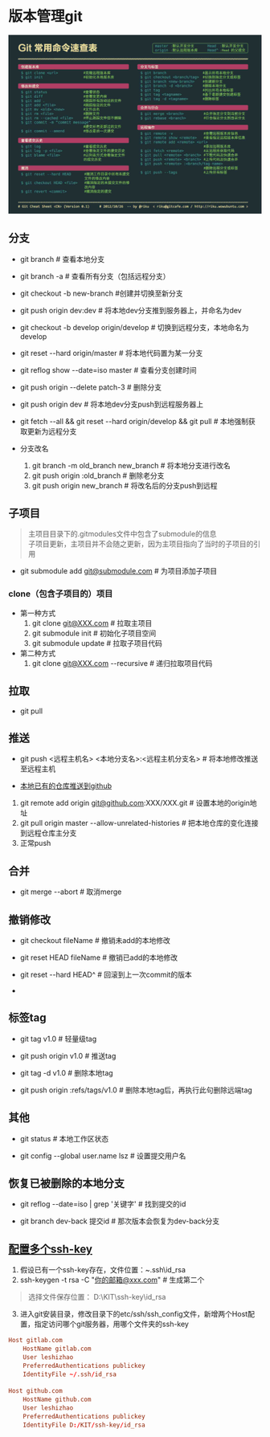 # 版本管理git
![git](./img/git.png)
## 分支
- git branch # 查看本地分支

- git branch -a # 查看所有分支（包括远程分支）

- git checkout -b new-branch #创建并切换至新分支

- git push origin dev:dev # 将本地dev分支推到服务器上，并命名为dev

- git checkout -b develop origin/develop # 切换到远程分支，本地命名为develop

- git reset --hard origin/master # 将本地代码置为某一分支

- git reflog show --date=iso master # 查看分支创建时间

- git push origin --delete patch-3 # 删除分支

- git push origin dev # 将本地dev分支push到远程服务器上

- git fetch --all && git reset --hard origin/develop && git pull # 本地强制获取更新为远程分支

- 分支改名
  1. git branch -m old_branch new_branch # 将本地分支进行改名
  2. git push origin :old_branch # 删除老分支
  3. git push origin new_branch # 将改名后的分支push到远程

## 子项目
> 主项目目录下的.gitmodules文件中包含了submodule的信息  
子项目更新，主项目并不会随之更新，因为主项目指向了当时的子项目的引用

- git submodule add git@submodule.com # 为项目添加子项目

### clone（包含子项目的）项目
- 第一种方式
    1. git clone git@XXX.com # 拉取主项目
    2. git submodule init # 初始化子项目空间
    3. git submodule update # 拉取子项目代码
- 第二种方式
    1. git clone git@XXX.com --recursive # 递归拉取项目代码

## 拉取

- git pull

## 推送
- git push <远程主机名> <本地分支名>:<远程主机分支名> # 将本地修改推送至远程主机

- [本地已有的仓库推送到github](https://sword.studio/142.html)
 1. git remote add origin git@github.com:XXX/XXX.git # 设置本地的origin地址
 2. git pull origin master --allow-unrelated-histories # 把本地仓库的变化连接到远程仓库主分支
 3. 正常push

## 合并
- git merge --abort # 取消merge

## 撤销修改
- git checkout fileName # 撤销未add的本地修改

- git reset HEAD fileName # 撤销已add的本地修改

- git reset --hard HEAD^ # 回滚到上一次commit的版本

- 

## 标签tag

- git tag v1.0 # 轻量级tag

- git push origin v1.0 # 推送tag

- git tag -d v1.0 # 删除本地tag

- git push origin :refs/tags/v1.0 # 删除本地tag后，再执行此句删除远端tag

## 其他
- git status # 本地工作区状态

- git config --global user.name lsz # 设置提交用户名


## 恢复已被删除的本地分支

- git reflog --date=iso | grep '关键字' # 找到提交的id

- git branch dev-back 提交id # 那次版本会恢复为dev-back分支

## [配置多个ssh-key](https://www.jianshu.com/p/d6c6f37fb4f1)
1. 假设已有一个ssh-key存在，文件位置：~\.ssh\id_rsa
2. ssh-keygen -t rsa -C "你的邮箱@xxx.com" # 生成第二个
> 选择文件保存位置： D:\KIT\ssh-key\id_rsa
3. 进入git安装目录，修改目录下的etc/ssh/ssh_config文件，新增两个Host配置，指定访问哪个git服务器，用哪个文件夹的ssh-key
```conf
Host gitlab.com
    HostName gitlab.com
    User leshizhao
    PreferredAuthentications publickey
    IdentityFile ~/.ssh/id_rsa
	
Host github.com
    HostName github.com
    User leshizhao
    PreferredAuthentications publickey
    IdentityFile D:/KIT/ssh-key/id_rsa
```